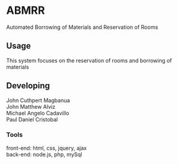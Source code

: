 

# ABMRR
Automated Borrowing of Materials and Reservation of Rooms


## Usage
This system focuses on the reservation of rooms and borrowing of materials


## Developing
John Cuthpert Magbanua  
John Matthew Alviz  
Michael Angelo Cadavillo  
Paul Daniel Cristobal  


### Tools
front-end: html, css, jquery, ajax  
back-end: node.js, php, mySql

